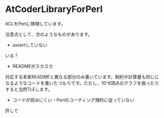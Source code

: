 # AtCoderLibraryForPerl

ACLをPerlに移植しています。

注意点として、次のようなものがあります。

* assertしていない

いる？

* READMEがスカスカ

対応する本家READMEと異なる部分のみ書いています。制約や計算量も同じになるようなコードを書いたつもりです。ただし、10^8頂点のグラフを扱ったりすると当然TLEします。

* コードが読みにくい・Perlのコーディング規約に従っていない

許して

